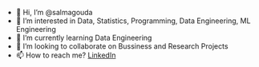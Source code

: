 - 👋 Hi, I’m @salmagouda
- 👀 I’m interested in Data, Statistics, Programming, Data Engineering, ML Engineering
- 🌱 I’m currently learning Data Engineering
- 💞️ I’m looking to collaborate on Bussiness and Research Projects
- 📫 How to reach me? [LinkedIn](https://www.linkedin.com/in/salmagouda/)

<!---
salmagouda/salmagouda is a ✨ special ✨ repository because its `README.md` (this file) appears on your GitHub profile.
You can click the Preview link to take a look at your changes.
--->

